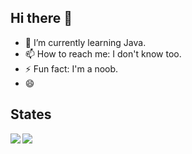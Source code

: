 ## Hi there 👋


- 🌱 I’m currently learning Java.
- 📫 How to reach me: I don't know too.
- ⚡ Fun fact: I'm a noob.
- 😄

## States

<img align="left" src="https://github-readme-stats.vercel.app/api?username=kairui1108&show_icons=true&icon_color=CE1D2D&text_color=718096&bg_color=ffffff&hide_title=true" />
<img src="https://github-readme-stats.vercel.app/api/top-langs/?username=kairui1108&layout=compact">



